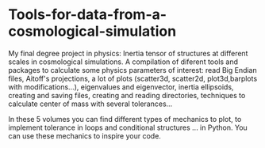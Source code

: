 # Tools-for-data-from-a-cosmological-simulation
My final degree project in physics: Inertia tensor of structures at different scales in cosmological simulations.
A compilation of diferent tools and packages to calculate some physics parameters of interest: read Big Endian files, Aitoff's projections, a lot of plots (scatter3d, scatter2d, plot3d,barplots with modifications...), eigenvalues and eigenvector, inertia ellipsoids, creating and saving files, creating and reading directories, techniques to calculate center of mass with several tolerances...

In these 5 volumes you can find different types of mechanics to plot, to implement tolerance in loops and conditional structures ... in Python.
You can use these mechanics to inspire your code.
